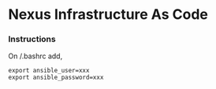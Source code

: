 # Nexus Infrastructure As Code

### Instructions

On <home>/.bashrc add,
```
export ansible_user=xxx
export ansible_password=xxx
```
